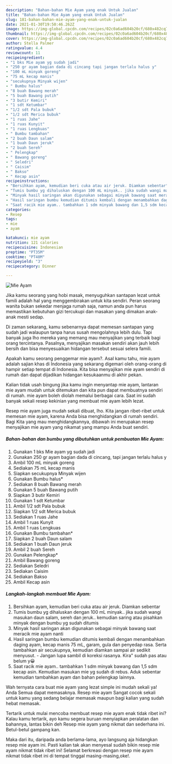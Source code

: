 ```yaml
---
description: "Bahan-bahan Mie Ayam yang enak Untuk Jualan"
title: "Bahan-bahan Mie Ayam yang enak Untuk Jualan"
slug: 181-bahan-bahan-mie-ayam-yang-enak-untuk-jualan
date: 2021-01-30T19:50:46.262Z
image: https://img-global.cpcdn.com/recipes/02c0a6ad604b20cf/680x482cq70/mie-ayam-foto-resep-utama.jpg
thumbnail: https://img-global.cpcdn.com/recipes/02c0a6ad604b20cf/680x482cq70/mie-ayam-foto-resep-utama.jpg
cover: https://img-global.cpcdn.com/recipes/02c0a6ad604b20cf/680x482cq70/mie-ayam-foto-resep-utama.jpg
author: Stella Palmer
ratingvalue: 4.4
reviewcount: 11
recipeingredient:
- "1 bks Mie ayam yg sudah jadi"
- "250 gr ayam bagian dada di cincang tapi jangan terlalu halus y"
- "100 mL minyak goreng"
- "75 mL kecap manis"
- "secukupnya Minyak wijen"
- " Bumbu halus"
- "8 buah Bawang merah"
- "5 buah Bawang putih"
- "3 butir Kemiri"
- "1 sdt Ketumbar"
- "1/2 sdt Pala bubuk"
- "1/2 sdt Merica bubuk"
- "1 ruas Jahe"
- "1 ruas Kunyit"
- "1 ruas Lengkuas"
- " Bumbu tambahan"
- "2 buah Daun salam"
- "1 buah Daun jeruk"
- "2 buah Sereh"
- " Pelengkap"
- " Bawang goreng"
- " Seledri"
- " Caisim"
- " Bakso"
- " Kecap asin"
recipeinstructions:
- "Bersihkan ayam, kemudian beri cuka atau air jeruk. Diamkan sebentar"
- "Tumis bumbu yg dihaluskan dengan 100 mL minyak.. jika sudah wangi masukan daun salam, sereh dan jeruk.. kemudian saring atau pisahkan minyak dengan bumbu yg sudah ditumis"
- "Minyak hasil saringan akan digunakan sebagai minyak bawang saat meracik mie ayam nanti"
- "Hasil saringan bumbu kemudian ditumis kembali dengan menambahkan daging ayam, kecap manis 75 mL, garam, gula dan penyedap rasa. Serta tambahkan air secukupnya, kemudian diamkan sampai air sedikit menyusut. Jangan lupa sambil di koreksi rasanya. Kira&#34; sudah pas atau belum y😀"
- "Saat racik mie ayam.. tambahkan 1 sdm minyak bawang dan 1,5 sdm kecap asin. Kemudian masukan mie yg sudah di rebus. Aduk sebentar kemudian tambahkan ayam dan bahan pelengkap lainnya."
categories:
- Resep
tags:
- mie
- ayam

katakunci: mie ayam 
nutrition: 121 calories
recipecuisine: Indonesian
preptime: "PT35M"
cooktime: "PT40M"
recipeyield: "3"
recipecategory: Dinner

---
```



![Mie Ayam](https://img-global.cpcdn.com/recipes/02c0a6ad604b20cf/680x482cq70/mie-ayam-foto-resep-utama.jpg)

Jika kamu seorang yang hobi masak, menyuguhkan santapan lezat untuk famili adalah hal yang menggembirakan untuk kita sendiri. Peran seorang  wanita bukan sekedar menjaga rumah saja, namun anda pun harus memastikan kebutuhan gizi tercukupi dan masakan yang dimakan anak-anak mesti sedap.

Di zaman  sekarang, kamu sebenarnya dapat memesan santapan yang sudah jadi walaupun tanpa harus susah mengolahnya lebih dulu. Tapi banyak juga lho mereka yang memang mau menyajikan yang terbaik bagi orang tercintanya. Pasalnya, menyajikan masakan sendiri akan jauh lebih bersih dan bisa menyesuaikan hidangan tersebut sesuai selera famili. 



Apakah kamu seorang penggemar mie ayam?. Asal kamu tahu, mie ayam adalah sajian khas di Indonesia yang sekarang digemari oleh orang-orang di hampir setiap tempat di Indonesia. Kita bisa menyajikan mie ayam sendiri di rumah dan dapat dijadikan hidangan kesukaanmu di akhir pekan.

Kalian tidak usah bingung jika kamu ingin menyantap mie ayam, lantaran mie ayam mudah untuk ditemukan dan kita pun dapat membuatnya sendiri di rumah. mie ayam boleh diolah memalui berbagai cara. Saat ini sudah banyak sekali resep kekinian yang membuat mie ayam lebih lezat.

Resep mie ayam juga mudah sekali dibuat, lho. Kita jangan ribet-ribet untuk memesan mie ayam, karena Anda bisa menghidangkan di rumah sendiri. Bagi Kita yang mau menghidangkannya, dibawah ini merupakan resep menyajikan mie ayam yang nikamat yang mampu Anda buat sendiri.

<!--inarticleads1-->

##### Bahan-bahan dan bumbu yang dibutuhkan untuk pembuatan Mie Ayam:

1. Gunakan 1 bks Mie ayam yg sudah jadi
1. Gunakan 250 gr ayam bagian dada di cincang, tapi jangan terlalu halus y
1. Ambil 100 mL minyak goreng
1. Sediakan 75 mL kecap manis
1. Siapkan secukupnya Minyak wijen
1. Gunakan  Bumbu halus*
1. Sediakan 8 buah Bawang merah
1. Gunakan 5 buah Bawang putih
1. Siapkan 3 butir Kemiri
1. Gunakan 1 sdt Ketumbar
1. Ambil 1/2 sdt Pala bubuk
1. Siapkan 1/2 sdt Merica bubuk
1. Sediakan 1 ruas Jahe
1. Ambil 1 ruas Kunyit
1. Ambil 1 ruas Lengkuas
1. Gunakan  Bumbu tambahan*
1. Siapkan 2 buah Daun salam
1. Sediakan 1 buah Daun jeruk
1. Ambil 2 buah Sereh
1. Gunakan  Pelengkap*
1. Ambil  Bawang goreng
1. Sediakan  Seledri
1. Sediakan  Caisim
1. Sediakan  Bakso
1. Ambil  Kecap asin




<!--inarticleads2-->

##### Langkah-langkah membuat Mie Ayam:

1. Bersihkan ayam, kemudian beri cuka atau air jeruk. Diamkan sebentar
1. Tumis bumbu yg dihaluskan dengan 100 mL minyak.. jika sudah wangi masukan daun salam, sereh dan jeruk.. kemudian saring atau pisahkan minyak dengan bumbu yg sudah ditumis
1. Minyak hasil saringan akan digunakan sebagai minyak bawang saat meracik mie ayam nanti
1. Hasil saringan bumbu kemudian ditumis kembali dengan menambahkan daging ayam, kecap manis 75 mL, garam, gula dan penyedap rasa. Serta tambahkan air secukupnya, kemudian diamkan sampai air sedikit menyusut. - Jangan lupa sambil di koreksi rasanya. Kira&#34; sudah pas atau belum y😀
1. Saat racik mie ayam.. tambahkan 1 sdm minyak bawang dan 1,5 sdm kecap asin. Kemudian masukan mie yg sudah di rebus. Aduk sebentar kemudian tambahkan ayam dan bahan pelengkap lainnya.




Wah ternyata cara buat mie ayam yang lezat simple ini mudah sekali ya! Anda Semua dapat memasaknya. Resep mie ayam Sangat cocok sekali untuk kamu yang sedang belajar memasak maupun bagi kalian yang sudah hebat memasak.

Tertarik untuk mulai mencoba membuat resep mie ayam enak tidak ribet ini? Kalau kamu tertarik, ayo kamu segera buruan menyiapkan peralatan dan bahannya, lantas bikin deh Resep mie ayam yang nikmat dan sederhana ini. Betul-betul gampang kan. 

Maka dari itu, daripada anda berlama-lama, ayo langsung aja hidangkan resep mie ayam ini. Pasti kalian tak akan menyesal sudah bikin resep mie ayam nikmat tidak ribet ini! Selamat berkreasi dengan resep mie ayam nikmat tidak ribet ini di tempat tinggal masing-masing,oke!.

